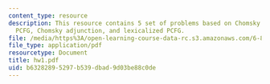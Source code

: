 ```yaml
---
content_type: resource
description: This resource contains 5 set of problems based on Chomsky Normal Form,
  PCFG, Chomsky adjunction, and lexicalized PCFG.
file: /media/https%3A/open-learning-course-data-rc.s3.amazonaws.com/6-864-advanced-natural-language-processing-fall-2005/b63282895297b539dbad9d03be88c0de_hw1.pdf
file_type: application/pdf
resourcetype: Document
title: hw1.pdf
uid: b6328289-5297-b539-dbad-9d03be88c0de
---
```

